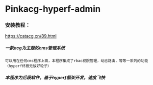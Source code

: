 # Pinkacg-hyperf-admin

### 安装教程：
https://catacg.cn/89.html

##### 一款acg为主题的cms管理系统
    可以用在任何cms程序上面，本程序集成了rbac权限管理，动态路由，等等一系列的功能（hyperf终极无敌好轮子）

##### 本程序为后段软件，基于hyperf框架开发，速度飞快
